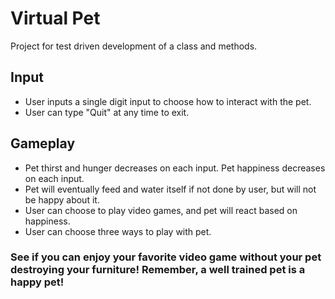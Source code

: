 # Virtual Pet

Project for test driven development of a class and methods.

## Input
- User inputs a single digit input to choose how to interact with the pet.
- User can type "Quit" at any time to exit.

## Gameplay
- Pet thirst and hunger decreases on each input. Pet happiness decreases on each input.
- Pet will eventually feed and water itself if not done by user, but will not be happy about it.
- User can choose to play video games, and pet will react based on happiness.
- User can choose three ways to play with pet.

### See if you can enjoy your favorite video game without your pet destroying your furniture! Remember, a well trained pet is a happy pet!